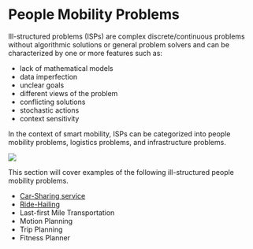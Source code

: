 # People Mobility Problems

Ill-structured problems (ISPs) are complex discrete/continuous problems without algorithmic solutions or general problem solvers and can be characterized by one or more features such as:
- lack of mathematical models
- data imperfection
- unclear goals
- different views of the problem
- conflicting solutions
- stochastic actions
- context sensitivity

In the context of smart mobility, ISPs can be categorized into people mobility problems, logistics problems, and infrastructure problems. 

![](../../images/Problems.png)

This section will cover examples of the following ill-structured people mobility problems.
- [Car-Sharing service](CarSharing.ipynb)
- [Ride-Hailing](RideHailing.ipynb)
- Last-first Mile Transportation
- Motion Planning
- Trip Planning
- Fitness Planner